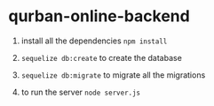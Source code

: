 # qurban-online-backend

1. install all the dependencies
`npm install`

2. `sequelize db:create` to create the database

3. `sequelize db:migrate` to migrate all the migrations

4. to run the server `node server.js`
